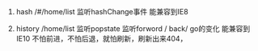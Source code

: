 1. hash
/#/home/list
监听hashChange事件
能兼容到IE8

2. history
/home/list
监听popstate
监听forword / back/ go的变化
能兼容到IE10
不怕前进，不怕后退，就怕刷新，刷新出来404，